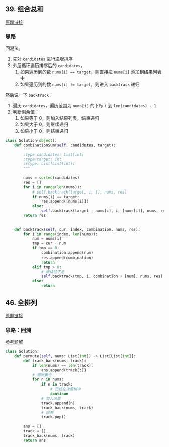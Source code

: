 ## 39. 组合总和

[原题链接](https://leetcode-cn.com/problems/combination-sum/)

### 思路

回溯法。

1. 先对 `candidates` 进行递增排序
2. 外层循环遍历排序后的 `candidates`，
   1. 如果遍历到的数 `nums[i] == target`，则直接把 `nums[i]` 添加到结果列表中
   2. 如果遍历到的数 `nums[i] != target`，则进入 `backtrack` 递归

然后说一下 `backtrack`：

1. 遍历 `candidates`，遍历范围为 `nums[i]` 的下标 `i` 到 `len(candidates) - 1`
2. 判断剩余值：
   1. 如果等于 0，则加入结果列表，结束递归
   2. 如果大于 0，则继续递归
   3. 如果小于 0，则结束递归

```python
class Solution(object):
    def combinationSum(self, candidates, target):
        """
        :type candidates: List[int]
        :type target: int
        :rtype: List[List[int]]
        """
        
        nums = sorted(candidates)
        res = []
        for i in range(len(nums)):
            # self.backtrack(target, i, [], nums, res)
            if nums[i] == target:
                res.append([nums[i]])
            else:
                self.backtrack(target - nums[i], i, [nums[i]], nums, res)
        return res
            
        
    def backtrack(self, cur, index, combination, nums, res):
        for i in range(index, len(nums)):
            num = nums[i]
            tmp = cur - num
            if tmp == 0:
                combination.append(num)
                res.append(combination)
                return
            elif tmp > 0:
                # 继续往下走
                self.backtrack(tmp, i, combination + [num], nums, res)
            else:
                return
```

## 46. 全排列

[原题链接](https://leetcode-cn.com/problems/permutations/)

### 思路：回溯

[参考题解](https://leetcode-cn.com/problems/permutations/solution/hui-su-suan-fa-xiang-jie-by-labuladong-2/)

```python
class Solution:
    def permute(self, nums: List[int]) -> List[List[int]]:
        def track_back(nums, track):
            if len(nums) == len(track):
                ans.append(track[:])
            # 遍历集合
            for n in nums:
                if n in track:
                    # 已经在决策树中
                    continue
                # 加入决策
                track.append(n)
                track_back(nums, track)
                # 回溯
                track.pop()
            
        ans = []
        track = []
        track_back(nums, track)
        return ans
```